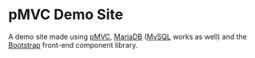 # pMVC Demo Site
A demo site made using [pMVC](https://github.com/camlcase/pmvc "pMVC GitHub Repo"), [MariaDB](https://mariadb.org "To MariaDB website") ([MySQL](https://www.mysql.com "To MySQL website") works as well) and the [Bootstrap](https://getbootstrap.com "To Bootstrap website") front-end component library.